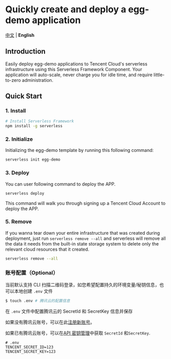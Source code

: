 # Quickly create and deploy a egg-demo application

[中文](./README.md) | **English**

## Introduction

Easily deploy egg-demo applications to Tencent Cloud's serverless infrastructure using this Serverless Framework Component.
Your application will auto-scale, never charge you for idle time, and require little-to-zero administration.

## Quick Start

### 1. Install

```bash
# Install Serverless Framework
npm install -g serverless
```

### 2. Initialize

Initializing the egg-demo template by running this following command:

```bash
serverless init egg-demo
```

### 3. Deploy

You can user following command to deploy the APP.

```bash
serverless deploy
```

This command will walk you through signing up a Tencent Cloud Account to deploy the APP.

### 5. Remove

If you wanna tear down your entire infrastructure that was created during deployment, 
just run `serverless remove --all` and serverless will remove all the data it needs from the built-in state storage system to delete only the relevant cloud resources that it created.

```bash
serverless remove --all
```

### 账号配置（Optional）

当前默认支持 CLI 扫描二维码登录，如您希望配置持久的环境变量/秘钥信息，也可以本地创建 `.env` 文件

```bash
$ touch .env # 腾讯云的配置信息
```

在 `.env` 文件中配置腾讯云的 SecretId 和 SecretKey 信息并保存

如果没有腾讯云账号，可以在此[注册新账号](https://cloud.tencent.com/register)。

如果已有腾讯云账号，可以在[API 密钥管理](https://console.cloud.tencent.com/cam/capi)中获取 `SecretId` 和`SecretKey`.


```
# .env
TENCENT_SECRET_ID=123
TENCENT_SECRET_KEY=123
```
